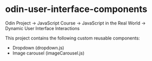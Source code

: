 # odin-user-interface-components
Odin Project -> JavaScript Course -> JavaScript in the Real World -> Dynamic User Interface Interactions

This project contains the following custom reusable components:

* Dropdown (dropdown.js)
* Image carousel (imageCarousel.js)